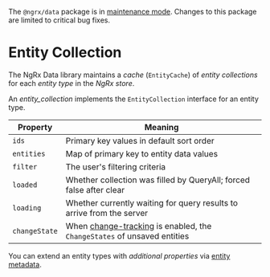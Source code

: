 <ngrx-docs-alert type="error">

The `@ngrx/data` package is in <a href="https://github.com/ngrx/platform/issues/4011" target="_blank">maintenance mode</a>.
Changes to this package are limited to critical bug fixes.

</ngrx-docs-alert>

# Entity Collection

The NgRx Data library maintains a _cache_ (`EntityCache`) of
_entity collections_ for each _entity type_ in the _NgRx store_.

An _entity_collection_ implements the `EntityCollection` interface for an entity type.

| Property      | Meaning                                                                                                     |
| ------------- | ----------------------------------------------------------------------------------------------------------- |
| `ids`         | Primary key values in default sort order                                                                    |
| `entities`    | Map of primary key to entity data values                                                                    |
| `filter`      | The user's filtering criteria                                                                               |
| `loaded`      | Whether collection was filled by QueryAll; forced false after clear                                         |
| `loading`     | Whether currently waiting for query results to arrive from the server                                       |
| `changeState` | When [change-tracking](guide/data/entity-change-tracker) is enabled, the `ChangeStates` of unsaved entities |

You can extend an entity types with _additional properties_ via
[entity metadata](guide/data/entity-metadata#additionalcollectionstate).

